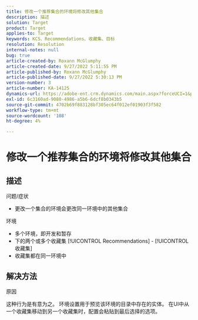 ```yaml
---
title: 修改一个推荐集合的环境将修改其他集合
description: 描述
solution: Target
product: Target
applies-to: Target
keywords: KCS、Recommendations、收藏集、目标
resolution: Resolution
internal-notes: null
bug: true
article-created-by: Roxann McGlumphy
article-created-date: 9/27/2022 5:11:55 PM
article-published-by: Roxann McGlumphy
article-published-date: 9/27/2022 5:30:13 PM
version-number: 3
article-number: KA-14125
dynamics-url: https://adobe-ent.crm.dynamics.com/main.aspx?forceUCI=1&pagetype=entityrecord&etn=knowledgearticle&id=0196a277-873e-ed11-9db1-00224808613b
exl-id: 6c3160ad-9080-4986-a5b6-6dcf8b0343b5
source-git-commit: 4702b69f883128bf305ec64f012ef01903f3f582
workflow-type: tm+mt
source-wordcount: '108'
ht-degree: 4%

---
```


# 修改一个推荐集合的环境将修改其他集合

## 描述

问题/症状<br>
- 更改一个集合的环境会更改同一环境中的其他集合



环境
- 多个环境，即开发和暂存
- 下的两个或多个收藏集 [!UICONTROL Recommendations] - [!UICONTROL 收藏集]
- 收藏集都在同一环境中



## 解决方法


原因

这种行为是有意为之。 环境设置用于预览该环境的目录中存在的实体。 在UI中从一个收藏集移动到另一个收藏集时，配置会粘贴到最后选择的选项。
